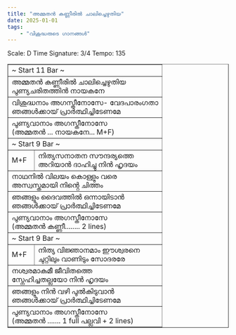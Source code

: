 ```yaml
---
title: "അമ്മതൻ കണ്ണീരിൽ ചാലിച്ചെഴുതിയ"
date: 2025-01-01
tags:
    - "വിശുദ്ധരുടെ ഗാനങ്ങൾ"
---
```


Scale: D
Time Signature: 3/4
Tempo: 135

<table border='1'><tbody><tr><td colspan='2'>~ Start 11 Bar ~</td></tr><tr><td colspan='2'>അമ്മതൻ കണ്ണീരിൽ ചാലിച്ചെഴുതിയ<br>പുണ്യചരിതത്തിൻ നായകനേ</td></tr><tr><td colspan='2'>വിശുദ്ധനാം അഗസ്തീനോസേ- വേദപാരംഗതാ<br>ഞങ്ങൾക്കായ് പ്രാർത്ഥിച്ചിടേണമേ</td></tr><tr><td colspan='2'>പുണ്യവാനാം അഗസ്തീനോസേ<br>(അമ്മതൻ ... നായകനേ... M+F)</td></tr><tr><td colspan='2'>~ Start 9 Bar ~</td></tr><tr><td>M+F</td><td>നിത്യസനാതന സൗന്ദര്യത്തെ<br>അറിയാൻ ദാഹിച്ചു നിൻ ഹൃദയം</td></tr><tr><td colspan='2'>നാഥനിൽ വിലയം കൊള്ളും വരെ<br>അസ്വസ്തമായി നിൻ്റെ ചിത്തം</td></tr><tr><td colspan='2'>ഞങ്ങളും ദൈവത്തിൽ ഒന്നായിടാൻ<br>ഞങ്ങൾക്കായ് പ്രാർത്ഥിച്ചിടേണമേ</td></tr><tr><td colspan='2'>പുണ്യവാനാം അഗസ്തീനോസേ<br>(അമ്മതൻ കണ്ണീ........ 2 lines)</td></tr><tr><td colspan='2'>~ Start 9 Bar ~</td></tr><tr><td>M+F</td><td>നിത്യ വിജ്ഞാനമാം ഈശ്വരനെ<br>ചുറ്റിലും വാണിടും സോദരരേ</td></tr><tr><td colspan='2'>നശ്വരമാകുമീ ജീവിതത്തെ<br>സ്നേഹിച്ചതല്ലയോ നിൻ ഹൃദയം</td></tr><tr><td colspan='2'>ഞങ്ങളും നിൻ വഴി പുൽകിടുവാൻ<br>ഞങ്ങൾക്കായ് പ്രാർത്ഥിച്ചിടേണമേ</td></tr><tr><td colspan='2'>പുണ്യവാനാം അഗസ്തീനോസേ<br>(അമ്മതൻ ....... 1 full പല്ലവി + 2 lines)</td></tr></tbody></table>

